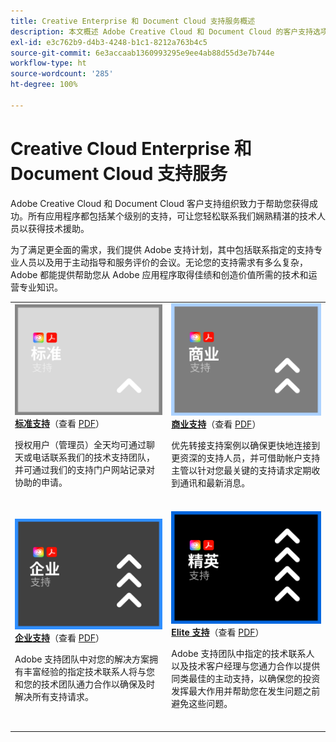 ```yaml
---
title: Creative Enterprise 和 Document Cloud 支持服务概述
description: 本文概述 Adobe Creative Cloud 和 Document Cloud 的客户支持选项。这些选项包括标准、商业、企业和 Elite。
exl-id: e3c762b9-d4b3-4248-b1c1-8212a763b4c5
source-git-commit: 6e3accaab1360993295e9ee4ab88d55d3e7b744e
workflow-type: ht
source-wordcount: '285'
ht-degree: 100%

---
```


# Creative Cloud Enterprise 和 Document Cloud 支持服务

Adobe Creative Cloud 和 Document Cloud 客户支持组织致力于帮助您获得成功。所有应用程序都包括某个级别的支持，可让您轻松联系我们娴熟精湛的技术人员以获得技术援助。

为了满足更全面的需求，我们提供 Adobe 支持计划，其中包括联系指定的支持专业人员以及用于主动指导和服务评价的会议。无论您的支持需求有多么复杂，Adobe 都能提供帮助您从 Adobe 应用程序取得佳绩和创造价值所需的技术和运营专业知识。

<table style="table-layout:fixed">
<tr>
  <td>
    <a href="dme-standard.md">
    <img alt="标准" src="assets/STANDARDSupportThumbnailCC.png"/>
    </a>
    <div>
    <a href="dme-standard.md"><strong>标准支持</strong></a>（查看 <a href="assets/DMeStandardSupportDatasheet_2022.pdf" target="_blank">PDF</a>）
    </div>
    <p>授权用户（管理员）全天均可通过聊天或电话联系我们的技术支持团队，并可通过我们的支持门户网站记录对协助的申请。 </p>
    <br>
  </td>
  <td>
    <a href="dme-business.md">
      <img alt="商业" src="assets/BusinessSupportThumbnailCC.png">
    </a>
    <div>
    <a href="dme-business.md"><strong>商业支持</strong></a>（查看 <a href="assets/DMeBusinessSupportDatasheet_2022.pdf" target="_blank">PDF</a>）
    </div>
    <p>优先转接支持案例以确保更快地连接到更资深的支持人员，并可借助帐户支持主管以针对您最关键的支持请求定期收到通讯和最新消息。</p>
    <br>
  </td>
</tr>
<tr>
  <td>
    <a href="dme-enterprise.md">
    <img alt="企业" src="assets/EnterpriseSupportThumbnailxx.png"/>
    </a>
    <div>
    <a href="dme-enterprise.md"><strong>企业支持</strong></a>（查看 <a href="assets/DMeEnterpriseSupportDatasheet_2022.pdf" target="_blank">PDF</a>）
    </div>
    <p>Adobe 支持团队中对您的解决方案拥有丰富经验的指定技术联系人将与您和您的技术团队通力合作以确保及时解决所有支持请求。</p>
    <br>
  </td>
  <td>
    <a href="dme-elite.md">
      <img alt="Elite" src="assets/EliteSupportThumbnailcc.png">
    </a>
    <div>
    <a href="dme-elite.md"><strong>Elite 支持</strong></a>（查看 <a href="assets/DMeEliteSupportDatasheet_2022.pdf" target="_blank">PDF</a>）
    </div>
    <p>Adobe 支持团队中指定的技术联系人以及技术客户经理与您通力合作以提供同类最佳的主动支持，以确保您的投资发挥最大作用并帮助您在发生问题之前避免这些问题。</p>
    <br>
  </td>
</tr>
</table>

